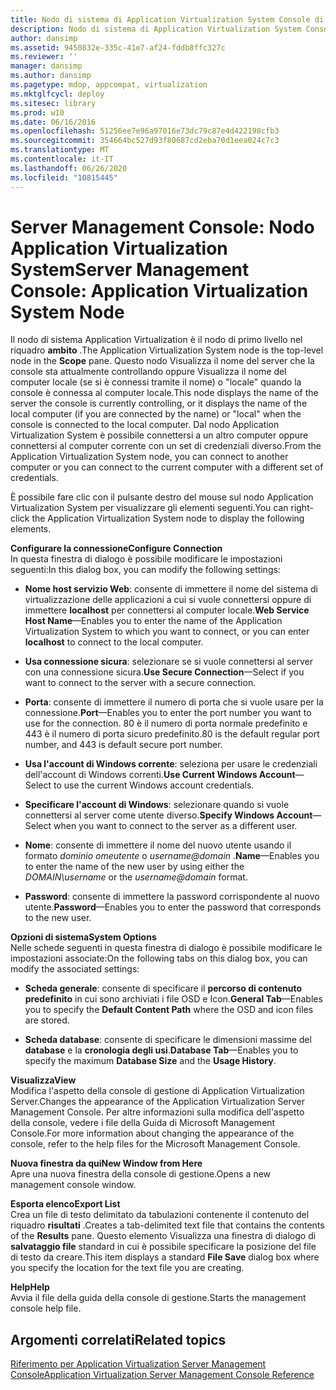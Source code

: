 ```yaml
---
title: Nodo di sistema di Application Virtualization System Console di gestione server
description: Nodo di sistema di Application Virtualization System Console di gestione server
author: dansimp
ms.assetid: 9450832e-335c-41e7-af24-fddb8ffc327c
ms.reviewer: ''
manager: dansimp
ms.author: dansimp
ms.pagetype: mdop, appcompat, virtualization
ms.mktglfcycl: deploy
ms.sitesec: library
ms.prod: w10
ms.date: 06/16/2016
ms.openlocfilehash: 51256ee7e96a97016e73dc79c87e4d422198cfb3
ms.sourcegitcommit: 354664bc527d93f80687cd2eba70d1eea024c7c3
ms.translationtype: MT
ms.contentlocale: it-IT
ms.lasthandoff: 06/26/2020
ms.locfileid: "10815445"
---
```

# <span data-ttu-id="e6175-103">Server Management Console: Nodo Application Virtualization System</span><span class="sxs-lookup"><span data-stu-id="e6175-103">Server Management Console: Application Virtualization System Node</span></span>


<span data-ttu-id="e6175-104">Il nodo di sistema Application Virtualization è il nodo di primo livello nel riquadro **ambito** .</span><span class="sxs-lookup"><span data-stu-id="e6175-104">The Application Virtualization System node is the top-level node in the **Scope** pane.</span></span> <span data-ttu-id="e6175-105">Questo nodo Visualizza il nome del server che la console sta attualmente controllando oppure Visualizza il nome del computer locale (se si è connessi tramite il nome) o "locale" quando la console è connessa al computer locale.</span><span class="sxs-lookup"><span data-stu-id="e6175-105">This node displays the name of the server the console is currently controlling, or it displays the name of the local computer (if you are connected by the name) or "local" when the console is connected to the local computer.</span></span> <span data-ttu-id="e6175-106">Dal nodo Application Virtualization System è possibile connettersi a un altro computer oppure connettersi al computer corrente con un set di credenziali diverso.</span><span class="sxs-lookup"><span data-stu-id="e6175-106">From the Application Virtualization System node, you can connect to another computer or you can connect to the current computer with a different set of credentials.</span></span>

<span data-ttu-id="e6175-107">È possibile fare clic con il pulsante destro del mouse sul nodo Application Virtualization System per visualizzare gli elementi seguenti.</span><span class="sxs-lookup"><span data-stu-id="e6175-107">You can right-click the Application Virtualization System node to display the following elements.</span></span>

<a href="" id="configure-connection"></a>**<span data-ttu-id="e6175-108">Configurare la connessione</span><span class="sxs-lookup"><span data-stu-id="e6175-108">Configure Connection</span></span>**  
<span data-ttu-id="e6175-109">In questa finestra di dialogo è possibile modificare le impostazioni seguenti:</span><span class="sxs-lookup"><span data-stu-id="e6175-109">In this dialog box, you can modify the following settings:</span></span>

- <span data-ttu-id="e6175-110">**Nome host servizio Web**: consente di immettere il nome del sistema di virtualizzazione delle applicazioni a cui si vuole connettersi oppure di immettere **localhost** per connettersi al computer locale.</span><span class="sxs-lookup"><span data-stu-id="e6175-110">**Web Service Host Name**—Enables you to enter the name of the Application Virtualization System to which you want to connect, or you can enter **localhost** to connect to the local computer.</span></span>

- <span data-ttu-id="e6175-111">**Usa connessione sicura**: selezionare se si vuole connettersi al server con una connessione sicura.</span><span class="sxs-lookup"><span data-stu-id="e6175-111">**Use Secure Connection**—Select if you want to connect to the server with a secure connection.</span></span>

- <span data-ttu-id="e6175-112">**Porta**: consente di immettere il numero di porta che si vuole usare per la connessione.</span><span class="sxs-lookup"><span data-stu-id="e6175-112">**Port**—Enables you to enter the port number you want to use for the connection.</span></span> <span data-ttu-id="e6175-113">80 è il numero di porta normale predefinito e 443 è il numero di porta sicuro predefinito.</span><span class="sxs-lookup"><span data-stu-id="e6175-113">80 is the default regular port number, and 443 is default secure port number.</span></span>

- <span data-ttu-id="e6175-114">**Usa l'account di Windows corrente**: seleziona per usare le credenziali dell'account di Windows correnti.</span><span class="sxs-lookup"><span data-stu-id="e6175-114">**Use Current Windows Account**—Select to use the current Windows account credentials.</span></span>

- <span data-ttu-id="e6175-115">**Specificare l'account di Windows**: selezionare quando si vuole connettersi al server come utente diverso.</span><span class="sxs-lookup"><span data-stu-id="e6175-115">**Specify Windows Account**—Select when you want to connect to the server as a different user.</span></span>

- <span data-ttu-id="e6175-116">**Nome**: consente di immettere il nome del nuovo utente usando il formato *dominio omeutente* o <em> username@domain </em> .</span><span class="sxs-lookup"><span data-stu-id="e6175-116">**Name**—Enables you to enter the name of the new user by using either the *DOMAIN\\username* or the <em>username@domain</em> format.</span></span>

- <span data-ttu-id="e6175-117">**Password**: consente di immettere la password corrispondente al nuovo utente.</span><span class="sxs-lookup"><span data-stu-id="e6175-117">**Password**—Enables you to enter the password that corresponds to the new user.</span></span>

<a href="" id="system-options"></a>**<span data-ttu-id="e6175-118">Opzioni di sistema</span><span class="sxs-lookup"><span data-stu-id="e6175-118">System Options</span></span>**  
<span data-ttu-id="e6175-119">Nelle schede seguenti in questa finestra di dialogo è possibile modificare le impostazioni associate:</span><span class="sxs-lookup"><span data-stu-id="e6175-119">On the following tabs on this dialog box, you can modify the associated settings:</span></span>

-   <span data-ttu-id="e6175-120">**Scheda generale**: consente di specificare il **percorso di contenuto predefinito** in cui sono archiviati i file OSD e Icon.</span><span class="sxs-lookup"><span data-stu-id="e6175-120">**General Tab**—Enables you to specify the **Default Content Path** where the OSD and icon files are stored.</span></span>

-   <span data-ttu-id="e6175-121">**Scheda database**: consente di specificare le dimensioni massime del **database** e la **cronologia degli usi**.</span><span class="sxs-lookup"><span data-stu-id="e6175-121">**Database Tab**—Enables you to specify the maximum **Database Size** and the **Usage History**.</span></span>

<a href="" id="view"></a>**<span data-ttu-id="e6175-122">Visualizza</span><span class="sxs-lookup"><span data-stu-id="e6175-122">View</span></span>**  
<span data-ttu-id="e6175-123">Modifica l'aspetto della console di gestione di Application Virtualization Server.</span><span class="sxs-lookup"><span data-stu-id="e6175-123">Changes the appearance of the Application Virtualization Server Management Console.</span></span> <span data-ttu-id="e6175-124">Per altre informazioni sulla modifica dell'aspetto della console, vedere i file della Guida di Microsoft Management Console.</span><span class="sxs-lookup"><span data-stu-id="e6175-124">For more information about changing the appearance of the console, refer to the help files for the Microsoft Management Console.</span></span>

<a href="" id="new-window-from-here"></a>**<span data-ttu-id="e6175-125">Nuova finestra da qui</span><span class="sxs-lookup"><span data-stu-id="e6175-125">New Window from Here</span></span>**  
<span data-ttu-id="e6175-126">Apre una nuova finestra della console di gestione.</span><span class="sxs-lookup"><span data-stu-id="e6175-126">Opens a new management console window.</span></span>

<a href="" id="export-list"></a>**<span data-ttu-id="e6175-127">Esporta elenco</span><span class="sxs-lookup"><span data-stu-id="e6175-127">Export List</span></span>**  
<span data-ttu-id="e6175-128">Crea un file di testo delimitato da tabulazioni contenente il contenuto del riquadro **risultati** .</span><span class="sxs-lookup"><span data-stu-id="e6175-128">Creates a tab-delimited text file that contains the contents of the **Results** pane.</span></span> <span data-ttu-id="e6175-129">Questo elemento Visualizza una finestra di dialogo di **salvataggio file** standard in cui è possibile specificare la posizione del file di testo da creare.</span><span class="sxs-lookup"><span data-stu-id="e6175-129">This item displays a standard **File Save** dialog box where you specify the location for the text file you are creating.</span></span>

<a href="" id="help"></a>**<span data-ttu-id="e6175-130">Help</span><span class="sxs-lookup"><span data-stu-id="e6175-130">Help</span></span>**  
<span data-ttu-id="e6175-131">Avvia il file della guida della console di gestione.</span><span class="sxs-lookup"><span data-stu-id="e6175-131">Starts the management console help file.</span></span>

## <span data-ttu-id="e6175-132">Argomenti correlati</span><span class="sxs-lookup"><span data-stu-id="e6175-132">Related topics</span></span>


[<span data-ttu-id="e6175-133">Riferimento per Application Virtualization Server Management Console</span><span class="sxs-lookup"><span data-stu-id="e6175-133">Application Virtualization Server Management Console Reference</span></span>](application-virtualization-server-management-console-reference.md)

 

 





